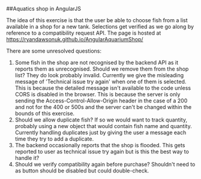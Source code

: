 ##Aquatics shop in AngularJS

The idea of this exercise is that the user be able to choose fish from a list available in a shop for a new tank. Selections get verified as we go along by reference to a compatibility request API. The page is hosted at https://ryandawsonuk.github.io/AngularAquariumShop/

There are some unresolved questions:

1. Some fish in the shop are not recognised by the backend API as it reports them as unrecognised. Should we remove them from the shop list? They do look probably invalid. Currently we give the misleading message of 'Technical issue try again' when one of them is selected. This is because the detailed message isn't available to the code unless CORS is disabled in the browser. This is because the server is only sending the Access-Control-Allow-Origin header in the case of a 200 and not for the 400 or 500s and the server can't be changed within the bounds of this exercise.
2. Should we allow duplicate fish? If so we would want to track quantity, probably using a new object that would contain fish name and quantity. Currently handling duplicates just by giving the user a message each time they try to add a duplicate.
3. The backend occasionally reports that the shop is flooded. This gets reported to user as technical issue try again but is this the best way to handle it?
4. Should we verify compatibility again before purchase? Shouldn't need to as button should be disabled but could double-check.
